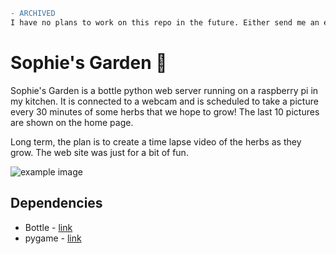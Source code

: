 ```diff
- ARCHIVED
I have no plans to work on this repo in the future. Either send me an email, or fork the repo.
```

# Sophie's Garden :cherry_blossom:

Sophie's Garden is a bottle python web server running on a raspberry pi in my kitchen. It is connected to a webcam and is scheduled to take a picture every 30 minutes of some herbs that we hope to grow! The last 10 pictures are shown on the home page.

Long term, the plan is to create a time lapse video of the herbs as they grow. The web site was just for a bit of fun.

![example image](http://imgur.com/bmH86kV.png)

## Dependencies

- Bottle - [link](https://bottlepy.org/docs/dev/)
- pygame - [link](http://www.pygame.org/)
